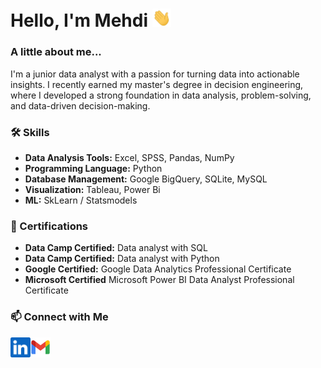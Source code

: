 <h1>Hello, I'm Mehdi <img width="30px" margin="0px" src="https://raw.githubusercontent.com/ABSphreak/ABSphreak/master/gifs/Hi.gif"> </h1> 
</h1>

### A little about me...

I'm a junior data analyst with a passion for turning data into actionable insights. I recently earned my master's degree in decision engineering, where I developed a strong foundation in data analysis, problem-solving, and data-driven decision-making. 

### 🛠️ Skills 
- **Data Analysis Tools:** Excel, SPSS, Pandas, NumPy
- **Programming Language:** Python
- **Database Management:** Google BigQuery, SQLite, MySQL
- **Visualization:** Tableau, Power Bi
- **ML:** SkLearn / Statsmodels

### 📜 Certifications 
- **Data Camp Certified:** Data analyst with SQL 
- **Data Camp Certified:** Data analyst with Python 
- **Google Certified:** Google Data Analytics Professional Certificate
- **Microsoft Certified** Microsoft Power BI Data Analyst Professional Certificate

### 📫 Connect with Me

<a href="https://www.linkedin.com/in/mehdi-benbiba/">
  <img height="32" align="left" alt="LinkedIn" src="https://github.com/mehdiben1/mehdiben1/blob/main/Images/linkedin.png" />
</a>

<a href="benbibamehdi@gmail.com">
  <img height="32" align="left" alt="Gmail" src="https://github.com/mehdiben1/mehdiben1/blob/main/Images/gmail.png" />
</a>
